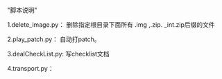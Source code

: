"脚本说明" 

1.delete_image.py：
  删除指定根目录下面所有 .img ,.zip. _int.zip后缀的文件
 
2.play_patch.py：
  自动打patch。
  
3.dealCheckList.py:
  写checklist文档
 
4.transport.py：
  
